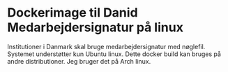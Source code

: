 Dockerimage til Danid Medarbejdersignatur på linux
===================

Institutioner i Danmark skal bruge medarbejdersignatur med nøglefil.
Systemet understøtter kun Ubuntu linux. Dette docker build kan bruges
på andre distributioner. Jeg bruger det på Arch linux.




